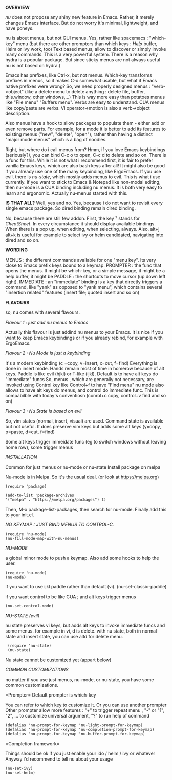 __OVERVIEW__

_nu_ does not propose any shiny new feature in Emacs.
Rather, it merely changes Emacs interface. But do not worry it's minimal, lightweight, and have poneys.

nu is about menus, but not GUI menus. Yes, rather like spacemacs : "which-key" menu (but there are other prompters than which keys : *Help* buffer, Helm or Ivy work, too)
Text based menus, allow to discover or simply invoke many commands.
This is a very powerful system. There is a reason why hydra is a popular package. But since sticky menus are not always useful nu is not based on hydra.)

Emacs has prefixes, like Ctrl-x, but not menus.
Which-key transforms prefixes in menus, so it makes C-x somewhat usable, but what if Emacs native prefixes were wrong?
So, we need properly designed menus : "verb->object" (like a delete menu to delete anything : delete  file, buffer, this.window, other windows,…)
This is way more easy than potatoes menus like "File menu" "Buffers menu". Verbs are easy to understand. CUA menus like copy/paste are verbs. VI operator->motion is also a verb->object description.

Also menus have a hook to allow packages to populate them - either add or even remove parts.
For example, for a mode it is better to add its features to existing menus ("new", "delete", "open"), rather than having a distinct "major mode menus" which is a bag of noodles.

Right, but where do i call menus from?
Hmm, if you love Emacs keybindings (seriously?), you can bind C-c o to open, C-c d to delete and so on. There is a func for this. While it is not what i recommend first, it is fair to prefer vanilla Emacs keys, which are also bash keys after all! It might also be good if you already use one of the many keybinding, like ErgoEmacs.
If you use evil, there is *nu-state*, which mostly adds menus to evil. This is what i use currently.
If you want to stick to Emacs & Notepad like non-modal editing, then nu-mode is a CUA binding including nu menus. It is both very easy to learn and ergonomic. Actually nu-menus started with this.

__IS THAT ALL?__
Well, yes and no.
Yes, because i do not want to revisit every single emacs package. So dired binding remain dired binding.

No, because there are still few addon. First, the key ² stands for *CheatSheet*. In every circumstance it should display available bindings. When there is a pop up, when editing, when selecting, always.
Also, alt+j alt+k is useful for example to select ivy or helm candidated, navigating into dired and so on.

__WORDING__

MENUS : the different commands available for one "menu key". Its very close to Emacs prefix keys bound to a keymap.
PROMPTER : the func that opens the menus. It might be which-key, or a simple message, it might be a help buffer, it might be 
PADDLE : the shortcuts to move cursor (up down left right).
IMMEDIATE : an "immediate" binding is a key that directly triggers a command, like "yank"
                            as opposed to "yank menu", which contains several "insertion related" features (insert file; quoted insert and so on)

__FLAVOURS__

so, nu comes with several flavours.

_Flavour 1 : just add nu menus to Emacs_

Actually this flavour is just addind nu menus to your Emacs. It is nice if you want to keep Emacs keybindings or if you already rebind, for example with ErgoEmacs.

_Flavour 2 : Nu Mode is just a keybinding_

It's a modern keybinding (c =copy, v=insert, x=cut, f=find)
Everything is done in insert mode.
Hands remain most of time in homerow because of alt keys.
Paddle is like evil (hjkl) or T-like (ijkl).
Default is to have alt keys do "immediate" funcs
So, menus , which are generally not necessary, are invoked using Control key like Control+f to have "Find menu"
nu mode also allows to have alt keys do menus, and control do immediate func.
This is compabilble with today's conventiosn (conrol+c copy, control+v find and so on)


_Flavour 3 : Nu State is based on evil_


So, vim states (normal, insert, visual) are used. Command state is available but not useful.
It does preserve vim keys but adds some alt keys
(y=copy, p=paste, d=cut, f=find)

Some alt keys trigger immeidate func (eg to switch windows without leaving home row), some trigger menus

_INSTALLATION_

Common for just menus or nu-mode or nu-state
Install package on melpa

Nu-mode is in Melpa. So it's the usual deal.
(or look at https://melpa.org)

    (require 'package)

    (add-to-list 'package-archives
    '("melpa" . "https://melpa.org/packages") t)
 
 

Then, M-x package-list-packages, then search for nu-mode.
Finally add this to your init.el.



_NO KEYMAP : JUST BIND MENUS TO CONTROL-C._

    (require 'nu-mode)
    (nu-fill-mode-map-with-nu-menus)

_NU-MODE_

a global minor mode to push a keymap. Also add some hooks to help the user.

    (require 'nu-mode)
    (nu-mode)

if you want to use ijkl paddle rather than default (vi).
    (nu-set-classic-paddle)

if you want control to be like CUA ; and alt keys trigger menus

    (nu-set-control-mode)

_NU-STATE (evil)_

nu state preserves vi keys, but adds alt keys to invoke immediate funcs and some menus.
for example in vi, d is delete.
with nu state, both in normal state and insert state, you can use altd for delete menu.

     (require 'nu-state)
     (nu-state)

Nu state cannot be customized yet (appart below)


_COMMON CUSTOMIZATIONS_

no matter if you use just menus, nu-mode, or nu-state, you have some common customizations.

=Prompter=
Default prompter is which-key

You can refer to which key to customize it.
Or you can use another prompter
Other prompter allow more features : "+" to trigger repeat menu , "-" or "1", "2", … to customize universal argument, "?" to run help of command

    (defalias 'nu-prompt-for-keymap 'nu-light-prompt-for-keymap)
    (defalias 'nu-prompt-for-keymap 'nu-completion-prompt-for-keymap)
    (defalias 'nu-prompt-for-keymap 'nu-buffer-prompt-for-keymap)


=Completion framework=

Things should be ok if you just enable your ido / helm / ivy or whatever
Anyway i'd recommend to tell nu about your usage


    (nu-set-ivy)
    (nu-set-helm)
